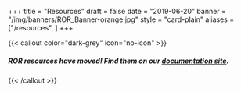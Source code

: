 +++
title = "Resources"
draft = false
date = "2019-06-20"
banner = "/img/banners/ROR_Banner-orange.jpg"
style = "card-plain"
aliases = ["/resources",  ]
+++

{{< callout color="dark-grey" icon="no-icon" >}}

##### ROR resources have moved! Find them on our [documentation site](https://ror.readme.io).

{{< /callout >}}


